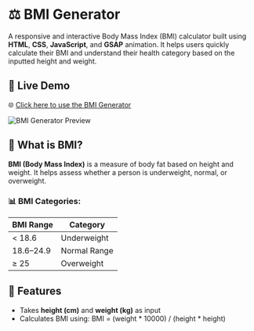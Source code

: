 # ⚖️ BMI Generator

A responsive and interactive Body Mass Index (BMI) calculator built using **HTML**, **CSS**, **JavaScript**, and **GSAP** animation. It helps users quickly calculate their BMI and understand their health category based on the inputted height and weight.


## 🔗 Live Demo

🌐 [Click here to use the BMI Generator](https://your-username.github.io/your-bmi-generator/)  
<!-- Replace the link above with your actual GitHub Pages link -->

![BMI Generator Preview]()  
<!-- Upload your actual preview image and update the name accordingly -->

## 🧮 What is BMI?

**BMI (Body Mass Index)** is a measure of body fat based on height and weight. It helps assess whether a person is underweight, normal, or overweight.

### 📊 BMI Categories:

| BMI Range  | Category        |
|------------|-----------------|
| < 18.6     | Underweight     |
| 18.6–24.9  | Normal Range    |
| ≥ 25       | Overweight      |

## 📌 Features

- Takes **height (cm)** and **weight (kg)** as input
- Calculates BMI using:
BMI = (weight * 10000) / (height * height)

